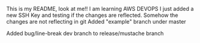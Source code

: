 This is my README, look at me!! I am learning AWS DEVOPS
I just added a new SSH Key and testing if the changes are reflected. Somehow the changes are not reflecting in git
Added "example" branch under master



Added bug/line-break dev branch to release/mustache branch